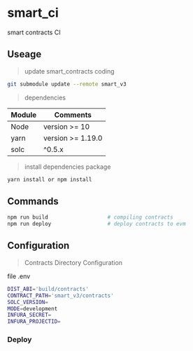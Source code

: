 # smart_ci
smart contracts CI

## Useage

> update smart_contracts coding

```bash 
git submodule update --remote smart_v3
```

> dependencies

|  Module  |  Comments  |
|  ----  |  ----  |
|  Node  | version >= 10 |
|  yarn  | version >= 1.19.0 |
|  solc  | ^0.5.x  |

> install dependencies package

```bash
yarn install or npm install
``` 

## Commands

```bash 
npm run build                   # compiling contracts
npm run deploy                  # deploy contracts to evm
```

## Configuration

> Contracts Directory Configuration

file .env

```bash 
DIST_ABI='build/contracts'
CONTRACT_PATH='smart_v3/contracts'
SOLC_VERSION=
MODE=development
INFURA_SECRET=
INFURA_PROJECTID=

```

### Deploy 
